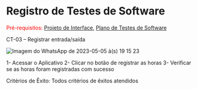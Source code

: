 # Registro de Testes de Software

<span style="color:red">Pré-requisitos: <a href="3-Projeto de Interface.md"> Projeto de Interface</a></span>, <a href="8-Plano de Testes de Software.md"> Plano de Testes de Software</a>

CT-03 – Registrar entrada/saída


![Imagem do WhatsApp de 2023-05-05 à(s) 19 15 23](https://user-images.githubusercontent.com/103431710/236578880-66284839-4bbb-45e9-a917-7449730ecbff.jpg)

1- Acessar o Aplicativo
2- Clicar no botão de registrar as horas
3- Verificar se as horas foram registradas com sucesso

Critérios de Êxito: Todos critérios de êxitos atendidos

